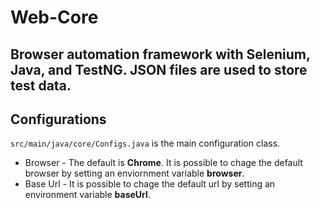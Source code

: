 # Web-Core
## Browser automation framework with Selenium, Java, and TestNG. JSON files are used to store test data.

Configurations
--- 
`src/main/java/core/Configs.java` is the main configuration class. 
- Browser - The default is **Chrome**. It is possible to chage the default browser by setting an enviornment variable **browser**.
- Base Url - It is  possible to chage the default url by setting an environment variable **baseUrl**.
